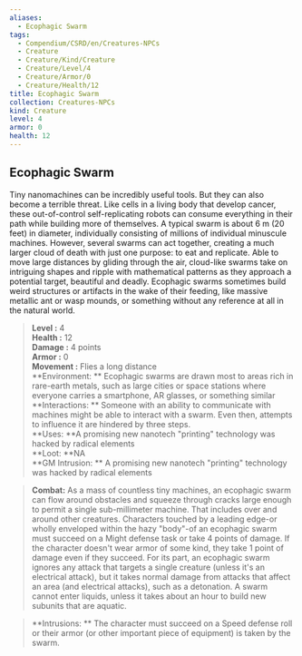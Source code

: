 ```yaml
---
aliases:
  - Ecophagic Swarm
tags:
  - Compendium/CSRD/en/Creatures-NPCs
  - Creature
  - Creature/Kind/Creature
  - Creature/Level/4
  - Creature/Armor/0
  - Creature/Health/12
title: Ecophagic Swarm
collection: Creatures-NPCs
kind: Creature
level: 4
armor: 0
health: 12
---
```

## Ecophagic Swarm  
Tiny nanomachines can be incredibly useful tools. But they can also become a terrible threat. Like cells in a living body that develop cancer, these out-of-control self-replicating robots can consume everything in their path while building more of themselves. A typical swarm is about 6 m (20 feet) in diameter, individually consisting of millions of individual minuscule machines. However, several swarms can act together, creating a much larger cloud of death with just one purpose: to eat and replicate. Able to move large distances by gliding through the air, cloud-like swarms take on intriguing shapes and ripple with mathematical patterns as they approach a potential target, beautiful and deadly. 
	Ecophagic swarms sometimes build weird structures or artifacts in the wake of their feeding, like massive metallic ant or wasp mounds, or something without any reference at all in the natural world.  

  
> **Level :** 4  
> **Health :** 12  
> **Damage :** 4 points  
> **Armor :** 0  
> **Movement :** Flies a long distance  
> **Environment: ** Ecophagic swarms are drawn most to areas rich in rare-earth metals, such as large cities or space stations where everyone carries a smartphone, AR glasses, or something similar  
> **Interactions: ** Someone with an ability to communicate with machines might be able to interact with a swarm. Even then, attempts to influence it are hindered by three steps.  
> **Uses: **A promising new nanotech "printing" technology was hacked by radical elements  
> **Loot: **NA  
> **GM Intrusion: ** A promising new nanotech "printing" technology was hacked by radical elements  

> **Combat:** 
> As a mass of countless tiny machines, an ecophagic swarm can flow around obstacles and squeeze through cracks large enough to permit a single sub-millimeter machine. That includes over and around other creatures. Characters touched by a leading edge-or wholly enveloped within the hazy "body"-of an ecophagic swarm must succeed on a Might defense task or take 4 points of damage. If the character doesn't wear armor of some kind, they take 1 point of damage even if they succeed. 
For its part, an ecophagic swarm ignores any attack that targets a single creature (unless it's an electrical attack), but it takes normal damage from attacks that affect an area (and electrical attacks), such as a detonation. A swarm cannot enter liquids, unless it takes about an hour to build new subunits that are aquatic.  
  

> **Intrusions: ** 
> The character must succeed on a Speed defense roll or their armor (or other important piece of equipment) is taken by the swarm.  
